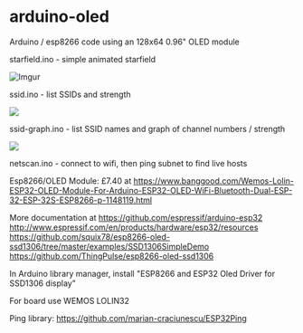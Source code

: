 # arduino-oled
Arduino / esp8266 code using  an 128x64 0.96" OLED module


starfield.ino - simple animated starfield

![Imgur](https://i.imgur.com/nZtLore.gif)

ssid.ino - list SSIDs and strength

![](http://i.imgur.com/NQnbHyIm.jpg)

ssid-graph.ino - list SSID names and graph of channel numbers / strength

![](http://i.imgur.com/CG06MZBm.jpg)


netscan.ino - connect to wifi, then ping subnet to find live hosts


Esp8266/OLED Module: £7.40 at https://www.banggood.com/Wemos-Lolin-ESP32-OLED-Module-For-Arduino-ESP32-OLED-WiFi-Bluetooth-Dual-ESP-32-ESP-32S-ESP8266-p-1148119.html


More documentation at
 https://github.com/espressif/arduino-esp32
 http://www.espressif.com/en/products/hardware/esp32/resources
 https://github.com/squix78/esp8266-oled-ssd1306/tree/master/examples/SSD1306SimpleDemo
 https://github.com/ThingPulse/esp8266-oled-ssd1306

In Arduino library manager, install "ESP8266 and ESP32 Oled Driver for SSD1306 display"

For board use WEMOS LOLIN32

Ping library: https://github.com/marian-craciunescu/ESP32Ping
